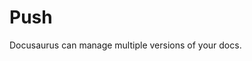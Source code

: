 <!-- ---
sidebar_position: 4
--- -->

# Push

Docusaurus can manage multiple versions of your docs.


